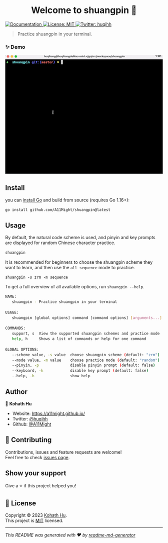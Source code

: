 <h1 align="center">Welcome to shuangpin 👋</h1>
<p>
  <a href="https://github.com/A11Might/shuangpin" target="_blank">
    <img alt="Documentation" src="https://img.shields.io/badge/documentation-yes-brightgreen.svg" />
  </a>
  <a href="https://github.com/A11Might/shuangpin/blob/master/LICENSE" target="_blank">
    <img alt="License: MIT" src="https://img.shields.io/badge/License-MIT-yellow.svg" />
  </a>
  <a href="https://twitter.com/huqihh" target="_blank">
    <img alt="Twitter: huqihh" src="https://img.shields.io/twitter/follow/huqihh.svg?style=social" />
  </a>
</p>

> Practice shuangpin in your terminal.

### ✨ Demo

![typer](assets/shuangpin@0.05.gif?raw=true)

## Install

you can [install Go](https://golang.org/dl/) and build from source (requires Go 1.16+):

```sh
go install github.com/A11Might/shuangpin@latest
```

## Usage

By default, the natural code scheme is used, and pinyin and key prompts are displayed for random Chinese character practice.

```sh
shuangpin
```

It is recommended for beginners to choose the shuangpin scheme they want to learn, and then use the `all sequence` mode to practice.

```
shuangpin -s zrm -m sequence
```

To get a full overview of all available options, run `shuangpin --help`.

```sh
NAME:
   shuangpin - Practice shuangpin in your terminal

USAGE:
   shuangpin [global options] command [command options] [arguments...]

COMMANDS:
   support, s  View the supported shuangpin schemes and practice mode
   help, h     Shows a list of commands or help for one command

GLOBAL OPTIONS:
   --scheme value, -s value  choose shuangpin scheme (default: "zrm")
   --mode value, -m value    choose practice mode (default: "random")
   --pinyin, -p              disable pinyin prompt (default: false)
   --keyboard, -k            disable key prompt (default: false)
   --help, -h                show help
```

## Author

👤 **Kohath Hu**

* Website: https://a11might.github.io/
* Twitter: [@huqihh](https://twitter.com/huqihh)
* Github: [@A11Might](https://github.com/A11Might)

## 🤝 Contributing

Contributions, issues and feature requests are welcome!<br />Feel free to check [issues page](https://github.com/A11Might/shuangpin/issues). 

## Show your support

Give a ⭐️ if this project helped you!

## 📝 License

Copyright © 2023 [Kohath Hu](https://github.com/A11Might).<br />
This project is [MIT](https://github.com/A11Might/shuangpin/blob/master/LICENSE) licensed.

***
_This README was generated with ❤️ by [readme-md-generator](https://github.com/kefranabg/readme-md-generator)_